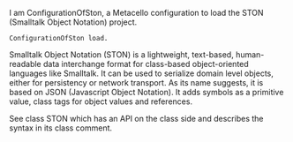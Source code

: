 I am ConfigurationOfSton, a Metacello configuration to load the STON (Smalltalk Object Notation) project.	ConfigurationOfSton load.Smalltalk Object Notation (STON) is a lightweight, text-based, human-readable data interchange format for class-based object-oriented languages like Smalltalk. It can be used to serialize domain level objects, either for persistency or network transport. As its name suggests, it is based on JSON (Javascript Object Notation). It adds symbols as a primitive value, class tags for object values and references.See class STON which has an API on the class side and describes the syntax in its class comment.